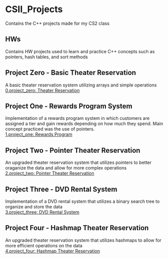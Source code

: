 # CSII_Projects
Contains the C++ projects made for my CS2 class   
## HWs   
Contains HW projects used to learn and practice C++ concepts such as pointers, hash tables, and sort methods   
## Project Zero - Basic Theater Reservation   
A basic theater reservation system utilizing arrays and simple operations   
[0.project_zero: Theater Reservation](https://github.com/Djeggis/CSII_Projects/tree/main/0.project_zero%20-%20Theater%20Reservation/Project%20Zero)   
## Project One - Rewards Program System   
Implementation of a rewards program system in which customers are assigned a tier and gain rewards depending on how much they spend. Main concept practiced was the use of pointers.   
[1.project_one: Rewards Program](https://github.com/Djeggis/CSII_Projects/tree/main/1.project_one%20-%20Rewards%20Program/ProjectOne)   
## Project Two - Pointer Theater Reservation   
An upgraded theater reservation system that utilizes pointers to better oraganize the data and allow for more complex operations   
[2.project_two: Pointer Theater Reservation](https://github.com/Djeggis/CSII_Projects/tree/main/2.project_two%20-%20Pointer%20Theater%20Reservation/Project%20Two)   
## Project Three - DVD Rental System   
Implementation of a DVD rental system that utilizes a binary search tree to organize and store the data   
[3.project_three: DVD Rental System](https://github.com/Djeggis/CSII_Projects/tree/main/3.project_three%20-%20DVD%20Rental/Project%203)   
## Project Four - Hashmap Theater Reservation   
An upgraded theater reservation system that utilizes hashmaps to allow for more efficient operations on the data   
[4.project_four: Hashmap Theater Reservation](https://github.com/Djeggis/CSII_Projects/tree/main/4.project_four%20-%20Hashmap%20Theater%20Reservation/Project%20Four)   